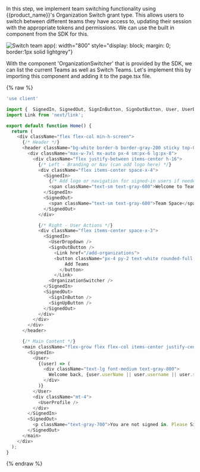 
In this step, we implement team switching functionality using {{product_name}}'s Organization Switch grant type. This allows users to switch between different teams they have access to, updating their session with the appropriate tokens and permissions. We can use the built in component from the SDK for this.

![Switch team app]({{base_path}}/assets/img/complete-guides/nextjs-b2b/image13.png){: width="800" style="display: block; margin: 0; border:1px solid lightgrey"}

With the component 'OrganizationSwitcher' that is provided by the SDK, we can list the current Teams as well as Switch Teams. Let's implement this by importing this component and adding it to the page.tsx file.

{% raw %}

```javascript title="app/page.tsx"
'use client'

import {  SignedIn, SignedOut, SignInButton, SignOutButton, User, UserDropdown, UserProfile, SignUpButton,OrganizationSwitcher } from '@asgardeo/nextjs';
import Link from 'next/link';

export default function Home() {
  return (
    <div className="flex flex-col min-h-screen">
      {/* Header */}
      <header className="bg-white border-b border-gray-200 sticky top-0 z-50">
        <div className="max-w-7xl mx-auto px-4 sm:px-6 lg:px-8">
          <div className="flex justify-between items-center h-16">
            {/* Left - Branding or Nav (can add logo here) */}
            <div className="flex items-center space-x-4">
              <SignedIn>
                {/* Add logo or navigation for signed-in users if needed */}
                <span className="text-sm text-gray-600">Welcome to Team Space</span>
              </SignedIn>
              <SignedOut>
                <span className="text-sm text-gray-600">Team Space</span>
              </SignedOut>
            </div>

            {/* Right - User Actions */}
            <div className="flex items-center space-x-3">
              <SignedIn>
                <UserDropdown />
                <SignOutButton />
                  <Link href="/add-organizations">
                  <button className="px-4 py-2 text-white rounded-full hover:opacity-90 transition" style={{ backgroundColor: "#FF7300" }}>
                      Add Teams
                    </button>
                  </Link>
                <OrganizationSwitcher />
              </SignedIn>
              <SignedOut>
                <SignInButton />
                <SignUpButton />
              </SignedOut>
            </div>
          </div>
        </div>
      </header>

      {/* Main Content */}
      <main className="flex-grow flex flex-col items-center justify-center text-center px-4 py-12 gap-6 bg-gray-50">
        <SignedIn>
          <User>
            {(user) => (
              <div className="text-lg font-medium text-gray-800">
                Welcome back, {user.userName || user.username || user.sub}
              </div>
            )}
          </User>
          <div className="mt-4">
            <UserProfile />
          </div>
        </SignedIn>
        <SignedOut>
          <p className="text-gray-700">You are not signed in. Please Sign In or Sign Up</p>
        </SignedOut>
      </main>
    </div>
  );
}

```

{% endraw %}
